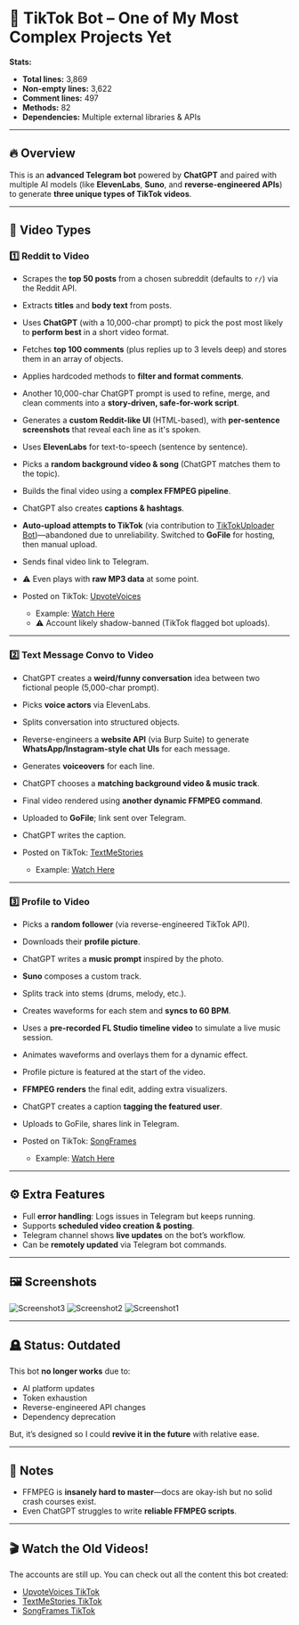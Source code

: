 # 🚀 TikTok Bot – One of My Most Complex Projects Yet

**Stats:**

* **Total lines:** 3,869
* **Non-empty lines:** 3,622
* **Comment lines:** 497
* **Methods:** 82
* **Dependencies:** Multiple external libraries & APIs

---

## 🔥 Overview

This is an **advanced Telegram bot** powered by **ChatGPT** and paired with multiple AI models (like **ElevenLabs**, **Suno**, and **reverse-engineered APIs**) to generate **three unique types of TikTok videos**.

---

## 🎥 Video Types

### 1️⃣ Reddit to Video

* Scrapes the **top 50 posts** from a chosen subreddit (defaults to `r/`) via the Reddit API.
* Extracts **titles** and **body text** from posts.
* Uses **ChatGPT** (with a 10,000-char prompt) to pick the post most likely to **perform best** in a short video format.
* Fetches **top 100 comments** (plus replies up to 3 levels deep) and stores them in an array of objects.
* Applies hardcoded methods to **filter and format comments**.
* Another 10,000-char ChatGPT prompt is used to refine, merge, and clean comments into a **story-driven, safe-for-work script**.
* Generates a **custom Reddit-like UI** (HTML-based), with **per-sentence screenshots** that reveal each line as it's spoken.
* Uses **ElevenLabs** for text-to-speech (sentence by sentence).
* Picks a **random background video & song** (ChatGPT matches them to the topic).
* Builds the final video using a **complex FFMPEG pipeline**.
* ChatGPT also creates **captions & hashtags**.
* **Auto-upload attempts to TikTok** (via contribution to [TikTokUploader Bot](https://github.com/wkaisertexas/tiktok-uploader))—abandoned due to unreliability. Switched to **GoFile** for hosting, then manual upload.
* Sends final video link to Telegram.
* ⚠️ Even plays with **raw MP3 data** at some point.
* Posted on TikTok: [UpvoteVoices](https://www.tiktok.com/@upvotevoices)

  * Example: [Watch Here](https://www.tiktok.com/@upvotevoices/video/7365241679189724459)
  * ⚠️ Account likely shadow-banned (TikTok flagged bot uploads).

---

### 2️⃣ Text Message Convo to Video

* ChatGPT creates a **weird/funny conversation** idea between two fictional people (5,000-char prompt).
* Picks **voice actors** via ElevenLabs.
* Splits conversation into structured objects.
* Reverse-engineers a **website API** (via Burp Suite) to generate **WhatsApp/Instagram-style chat UIs** for each message.
* Generates **voiceovers** for each line.
* ChatGPT chooses a **matching background video & music track**.
* Final video rendered using **another dynamic FFMPEG command**.
* Uploaded to **GoFile**; link sent over Telegram.
* ChatGPT writes the caption.
* Posted on TikTok: [TextMeStories](https://www.tiktok.com/@textmestories8)

  * Example: [Watch Here](https://www.tiktok.com/@textmestories8/video/7447537722253675782)

---

### 3️⃣ Profile to Video

* Picks a **random follower** (via reverse-engineered TikTok API).
* Downloads their **profile picture**.
* ChatGPT writes a **music prompt** inspired by the photo.
* **Suno** composes a custom track.
* Splits track into stems (drums, melody, etc.).
* Creates waveforms for each stem and **syncs to 60 BPM**.
* Uses a **pre-recorded FL Studio timeline video** to simulate a live music session.
* Animates waveforms and overlays them for a dynamic effect.
* Profile picture is featured at the start of the video.
* **FFMPEG renders** the final edit, adding extra visualizers.
* ChatGPT creates a caption **tagging the featured user**.
* Uploads to GoFile, shares link in Telegram.
* Posted on TikTok: [SongFrames](https://www.tiktok.com/@upvotevoices_)

  * Example: [Watch Here](https://www.tiktok.com/@upvotevoices_/video/7369872164159343915)

---

## ⚙️ Extra Features

* Full **error handling**: Logs issues in Telegram but keeps running.
* Supports **scheduled video creation & posting**.
* Telegram channel shows **live updates** on the bot’s workflow.
* Can be **remotely updated** via Telegram bot commands.

---

## 🖼️ Screenshots

![Screenshot3](https://github.com/user-attachments/assets/a4d18eaa-acfe-4bcd-bcf0-6c12e844c0da)
![Screenshot2](https://github.com/user-attachments/assets/269aba49-671e-4eb3-b43f-75400e701b5b)
![Screenshot1](https://github.com/user-attachments/assets/aedc2b16-cc8c-408d-aca1-41ef5bafd8b2)

---

## 🪦 Status: Outdated

This bot **no longer works** due to:

* AI platform updates
* Token exhaustion
* Reverse-engineered API changes
* Dependency deprecation

But, it’s designed so I could **revive it in the future** with relative ease.

---

## 🤯 Notes

* FFMPEG is **insanely hard to master**—docs are okay-ish but no solid crash courses exist.
* Even ChatGPT struggles to write **reliable FFMPEG scripts**.

---

## 🎬 Watch the Old Videos!

The accounts are still up. You can check out all the content this bot created:

* [UpvoteVoices TikTok](https://www.tiktok.com/@upvotevoices)
* [TextMeStories TikTok](https://www.tiktok.com/@textmestories8)
* [SongFrames TikTok](https://www.tiktok.com/@upvotevoices_)
